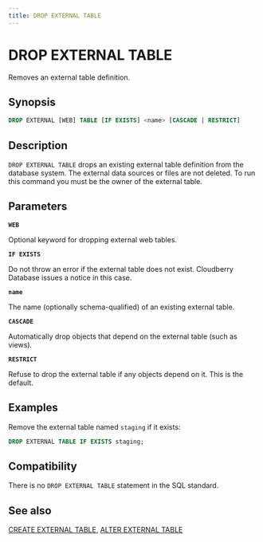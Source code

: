 ```yaml
---
title: DROP EXTERNAL TABLE
---
```


# DROP EXTERNAL TABLE

Removes an external table definition.

## Synopsis

```sql
DROP EXTERNAL [WEB] TABLE [IF EXISTS] <name> [CASCADE | RESTRICT]
```

## Description

`DROP EXTERNAL TABLE` drops an existing external table definition from the database system. The external data sources or files are not deleted. To run this command you must be the owner of the external table.

## Parameters

**`WEB`**

Optional keyword for dropping external web tables.

**`IF EXISTS`**

Do not throw an error if the external table does not exist. Cloudberry Database issues a notice in this case.

**`name`**

The name (optionally schema-qualified) of an existing external table.

**`CASCADE`**

Automatically drop objects that depend on the external table (such as views).

**`RESTRICT`**

Refuse to drop the external table if any objects depend on it. This is the default.

## Examples

Remove the external table named `staging` if it exists:

```sql
DROP EXTERNAL TABLE IF EXISTS staging;
```

## Compatibility

There is no `DROP EXTERNAL TABLE` statement in the SQL standard.

## See also

[CREATE EXTERNAL TABLE](/i18n/zh/docusaurus-plugin-content-docs/current/sql-stmts/sql-stmt-create-external-table.md), [ALTER EXTERNAL TABLE](/i18n/zh/docusaurus-plugin-content-docs/current/sql-stmts/sql-stmt-alter-external-table.md)
